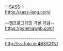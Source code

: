 --SASS--<br>
https://sass-lang.com/
<br><br>
--웹프로그래밍 기본 개념--<br>
https://poiemaweb.com/
<br><br>
--------------------------<br>
http://crafuto.io:463/CDN/
